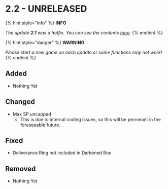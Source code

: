 # 2.2 - UNRELEASED

{% hint style="info" %}
**INFO**

_The update **2.1** was a hotfix. You can see the contents_ [_here_](https://genesis.progr.am/viewtopic.php?f=5&t=7)_._
{% endhint %}

{% hint style="danger" %}
**WARNING**

_Please start a new game on each update or some functions may not work!_
{% endhint %}

## Added

* Nothing Yet

## Changed

* Max SP uncapped
  * This is due to internal coding issues, so this will be permeant in the foreseeable future.

## Fixed

* Deliverance Ring not included in Darkened Box

## Removed

* Nothing Yet

